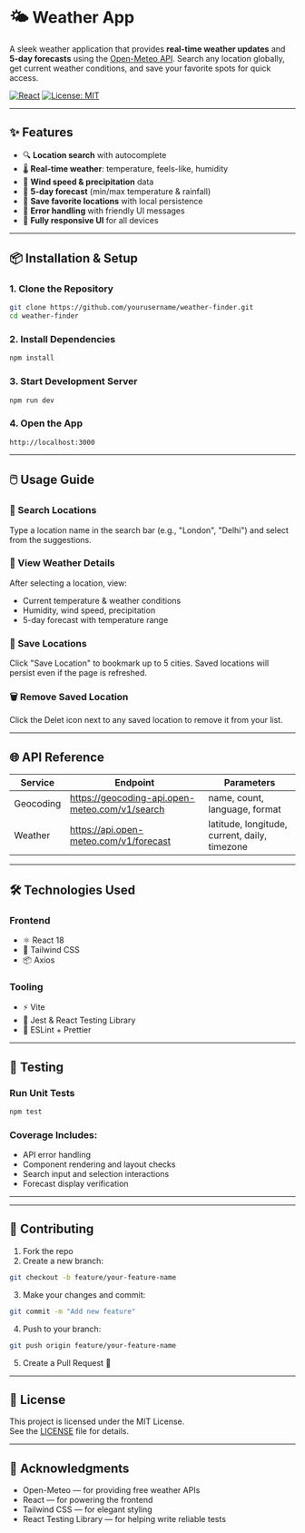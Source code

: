 # 🌤️ Weather App

A sleek weather application that provides **real-time weather updates** and **5-day forecasts** using the [Open-Meteo API](https://open-meteo.com/). Search any location globally, get current weather conditions, and save your favorite spots for quick access.

[![React](https://img.shields.io/badge/React-18.2.0-blue)](https://reactjs.org/)
[![License: MIT](https://img.shields.io/badge/License-MIT-yellow.svg)](https://opensource.org/licenses/MIT)

---

## ✨ Features

- 🔍 **Location search** with autocomplete
- 🌡️ **Real-time weather**: temperature, feels-like, humidity
- 💨 **Wind speed & precipitation** data
- 📅 **5-day forecast** (min/max temperature & rainfall)
- 💾 **Save favorite locations** with local persistence
- 🚨 **Error handling** with friendly UI messages
- 📱 **Fully responsive UI** for all devices

---

## 📦 Installation & Setup

### 1. Clone the Repository
```bash
git clone https://github.com/yourusername/weather-finder.git
cd weather-finder
```

### 2. Install Dependencies
```bash
npm install
```

### 3. Start Development Server
```bash
npm run dev
```

### 4. Open the App
```
http://localhost:3000
```

---

## 🖱️ Usage Guide

### 🔎 Search Locations
Type a location name in the search bar (e.g., "London", "Delhi") and select from the suggestions.

### 📍 View Weather Details
After selecting a location, view:

- Current temperature & weather conditions
- Humidity, wind speed, precipitation
- 5-day forecast with temperature range

### 💾 Save Locations
Click "Save Location" to bookmark up to 5 cities. Saved locations will persist even if the page is refreshed.

### 🗑️ Remove Saved Location
Click the Delet icon next to any saved location to remove it from your list.

---

## 🌐 API Reference

| Service   | Endpoint                                              | Parameters                                     |
|-----------|-------------------------------------------------------|------------------------------------------------|
| Geocoding | https://geocoding-api.open-meteo.com/v1/search        | name, count, language, format                  |
| Weather   | https://api.open-meteo.com/v1/forecast                | latitude, longitude, current, daily, timezone  |

---

## 🛠 Technologies Used

### Frontend
- ⚛️ React 18
- 💨 Tailwind CSS
- 📦 Axios

### Tooling
- ⚡ Vite
- 🧪 Jest & React Testing Library
- 📏 ESLint + Prettier

---

## 🧪 Testing

### Run Unit Tests
```bash
npm test
```

### Coverage Includes:
- API error handling
- Component rendering and layout checks
- Search input and selection interactions
- Forecast display verification

---



---

## 🤝 Contributing

1. Fork the repo  
2. Create a new branch:
```bash
git checkout -b feature/your-feature-name
```
3. Make your changes and commit:
```bash
git commit -m "Add new feature"
```
4. Push to your branch:
```bash
git push origin feature/your-feature-name
```
5. Create a Pull Request 🚀

---

## 📄 License

This project is licensed under the MIT License.  
See the [LICENSE](./LICENSE) file for details.

---

## 🙏 Acknowledgments

- Open-Meteo — for providing free weather APIs  
- React — for powering the frontend  
- Tailwind CSS — for elegant styling  
- React Testing Library — for helping write reliable tests